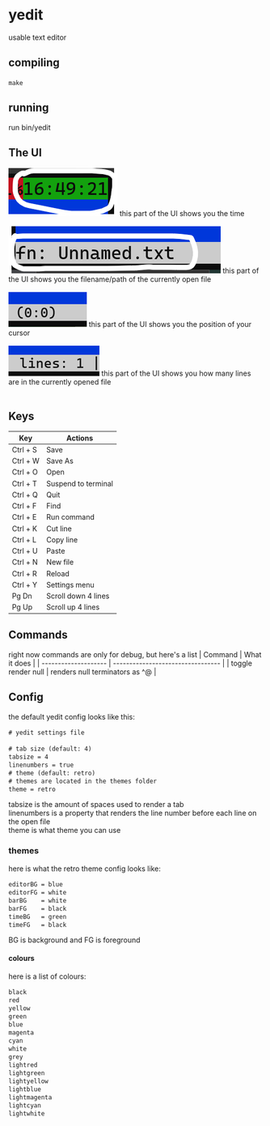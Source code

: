 # yedit
usable text editor

## compiling
`make`

## running
run bin/yedit

## The UI
<img src="pic/clock.png">
this part of the UI shows you the time<br><br>
<img src="pic/filename.png">
this part of the UI shows you the filename/path of the currently open file<br><br>
<img src="pic/yeditcurp.png">
this part of the UI shows you the position of your cursor<br><br>
<img src="pic/yeditlines.png">
this part of the UI shows you how many lines are in the currently opened file<br><br>

## Keys
| Key      | Actions             |
| -------- | --------------------|
| Ctrl + S | Save                |
| Ctrl + W | Save As             |
| Ctrl + O | Open                |
| Ctrl + T | Suspend to terminal |
| Ctrl + Q | Quit                |
| Ctrl + F | Find                |
| Ctrl + E | Run command         |
| Ctrl + K | Cut line            |
| Ctrl + L | Copy line           |
| Ctrl + U | Paste               |
| Ctrl + N | New file            |
| Ctrl + R | Reload              |
| Ctrl + Y | Settings menu       |
| Pg Dn    | Scroll down 4 lines |
| Pg Up    | Scroll up 4 lines   |

## Commands
right now commands are only for debug, but here's a list
| Command              | What it does                      |
| -------------------- | --------------------------------- |
| toggle render null   | renders null terminators as ^@    |

## Config
the default yedit config looks like this: 
```properties
# yedit settings file

# tab size (default: 4)
tabsize = 4
linenumbers = true
# theme (default: retro)
# themes are located in the themes folder
theme = retro
```
tabsize is the amount of spaces used to render a tab<br>
linenumbers is a property that renders the line number before each line on the open file<br>
theme is what theme you can use
### themes
here is what the retro theme config looks like:
```properties
editorBG = blue
editorFG = white
barBG    = white
barFG    = black
timeBG   = green
timeFG   = black
```
BG is background and FG is foreground
#### colours
here is a list of colours:
```
black
red
yellow
green
blue
magenta
cyan
white
grey
lightred
lightgreen
lightyellow
lightblue
lightmagenta
lightcyan
lightwhite
```
